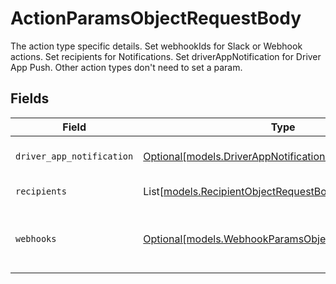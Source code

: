 # ActionParamsObjectRequestBody

The action type specific details. Set webhookIds for Slack or Webhook actions. Set recipients for Notifications. Set driverAppNotification for Driver App Push. Other action types don't need to set a param.


## Fields

| Field                                                                                                          | Type                                                                                                           | Required                                                                                                       | Description                                                                                                    |
| -------------------------------------------------------------------------------------------------------------- | -------------------------------------------------------------------------------------------------------------- | -------------------------------------------------------------------------------------------------------------- | -------------------------------------------------------------------------------------------------------------- |
| `driver_app_notification`                                                                                      | [Optional[models.DriverAppNotificationObjectRequestBody]](../models/driverappnotificationobjectrequestbody.md) | :heavy_minus_sign:                                                                                             | Driver app notification settings                                                                               |
| `recipients`                                                                                                   | List[[models.RecipientObjectRequestBody](../models/recipientobjectrequestbody.md)]                             | :heavy_minus_sign:                                                                                             | Recipient of the action.                                                                                       |
| `webhooks`                                                                                                     | [Optional[models.WebhookParamsObjectRequestBody]](../models/webhookparamsobjectrequestbody.md)                 | :heavy_minus_sign:                                                                                             | The webhook configuration for an Action.                                                                       |